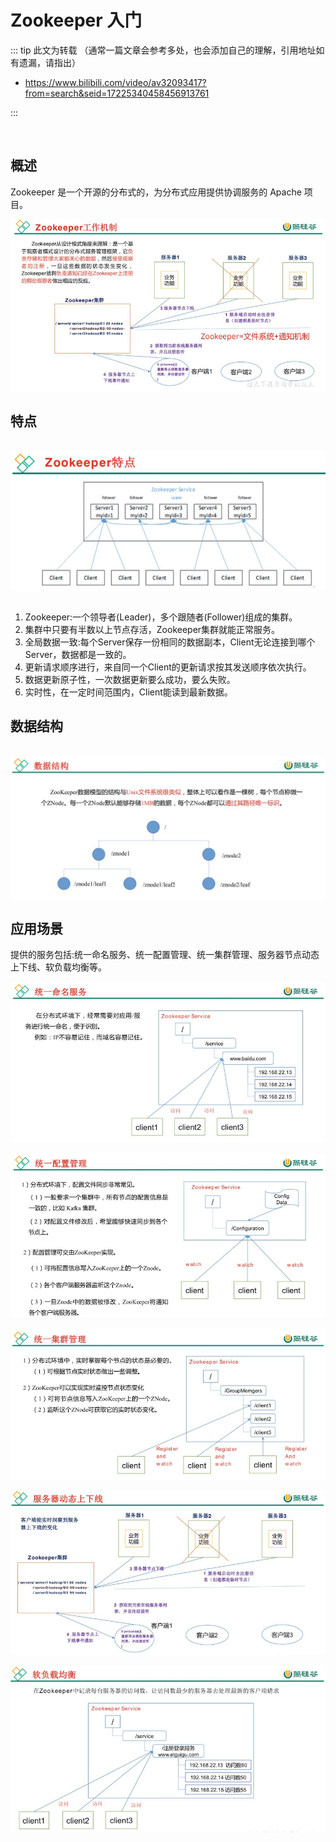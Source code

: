 # Zookeeper 入门

::: tip 此文为转载 （通常一篇文章会参考多处，也会添加自己的理解，引用地址如有遗漏，请指出）

- https://www.bilibili.com/video/av32093417?from=search&seid=17225340458456913761

:::

<br />

## 概述

Zookeeper 是一个开源的分布式的，为分布式应用提供协调服务的 Apache 项目。

<div style="display:flex;"><img src="./images/zk1-1.jpg" alt="" style="zoom:80%;display:block;" align="left"/></div>

## 特点

<br>

<div style="display:flex;"><img src="./images/zk1-2.jpg" alt="" style="display:block;" align="left"/></div>
<br>

1. Zookeeper:一个领导者(Leader)，多个跟随者(Follower)组成的集群。
2. 集群中只要有半数以上节点存活，Zookeeper集群就能正常服务。
3. 全局数据一致:每个Server保存一份相同的数据副本，Client无论连接到哪个Server，数据都是一致的。
4. 更新请求顺序进行，来自同一个Client的更新请求按其发送顺序依次执行。 
5. 数据更新原子性，一次数据更新要么成功，要么失败。 
6. 实时性，在一定时间范围内，Client能读到最新数据。

## 数据结构

<br>

<div style="display:flex;"><img src="./images/zk1-3.jpg" alt="" style="display:block;" align="left"/></div>

## 应用场景

提供的服务包括:统一命名服务、统一配置管理、统一集群管理、服务器节点动态上下线、软负载均衡等。

<div style="display:flex;"><img src="./images/zk1-4.jpg" alt="" style="display:block;" align="left"/></div>
<br>

<div style="display:flex;"><img src="./images/zk1-5.jpg" alt="" style="display:block;" align="left"/></div>
<br>

<div style="display:flex;"><img src="./images/zk1-6.jpg" alt="" style="display:block;" align="left"/></div>
<br>

<div style="display:flex;"><img src="./images/zk1-7.jpg" alt="" style="display:block;" align="left"/></div>
<br>

<div style="display:flex;"><img src="./images/zk1-8.jpg" alt="" style="display:block;" align="left"/></div>